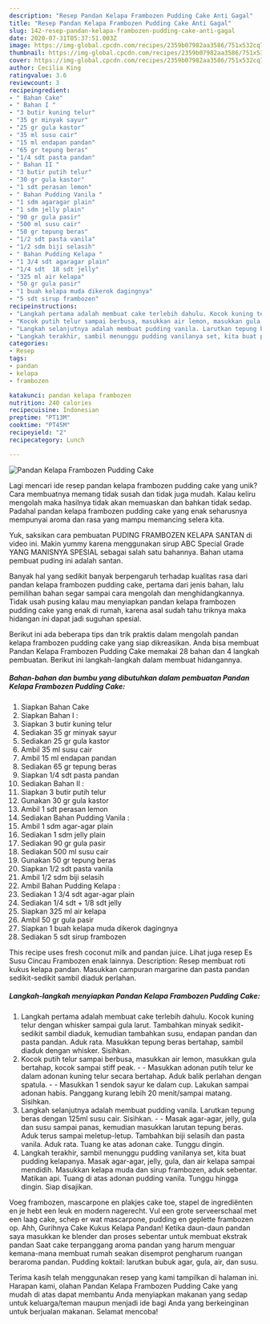 ```yaml
---
description: "Resep Pandan Kelapa Frambozen Pudding Cake Anti Gagal"
title: "Resep Pandan Kelapa Frambozen Pudding Cake Anti Gagal"
slug: 142-resep-pandan-kelapa-frambozen-pudding-cake-anti-gagal
date: 2020-07-31T05:37:51.003Z
image: https://img-global.cpcdn.com/recipes/2359b07982aa3586/751x532cq70/pandan-kelapa-frambozen-pudding-cake-foto-resep-utama.jpg
thumbnail: https://img-global.cpcdn.com/recipes/2359b07982aa3586/751x532cq70/pandan-kelapa-frambozen-pudding-cake-foto-resep-utama.jpg
cover: https://img-global.cpcdn.com/recipes/2359b07982aa3586/751x532cq70/pandan-kelapa-frambozen-pudding-cake-foto-resep-utama.jpg
author: Cecilia King
ratingvalue: 3.6
reviewcount: 3
recipeingredient:
- " Bahan Cake"
- " Bahan I "
- "3 butir kuning telur"
- "35 gr minyak sayur"
- "25 gr gula kastor"
- "35 ml susu cair"
- "15 ml endapan pandan"
- "65 gr tepung beras"
- "1/4 sdt pasta pandan"
- " Bahan II "
- "3 butir putih telur"
- "30 gr gula kastor"
- "1 sdt perasan lemon"
- " Bahan Pudding Vanila "
- "1 sdm agaragar plain"
- "1 sdm jelly plain"
- "90 gr gula pasir"
- "500 ml susu cair"
- "50 gr tepung beras"
- "1/2 sdt pasta vanila"
- "1/2 sdm biji selasih"
- " Bahan Pudding Kelapa "
- "1 3/4 sdt agaragar plain"
- "1/4 sdt  18 sdt jelly"
- "325 ml air kelapa"
- "50 gr gula pasir"
- "1 buah kelapa muda dikerok dagingnya"
- "5 sdt sirup frambozen"
recipeinstructions:
- "Langkah pertama adalah membuat cake terlebih dahulu. Kocok kuning telur dengan whisker sampai gula larut. Tambahkan minyak sedikit-sedikit sambil diaduk, kemudian tambahkan susu, endapan pandan dan pasta pandan. Aduk rata. Masukkan tepung beras bertahap, sambil diaduk dengan whisker. Sisihkan."
- "Kocok putih telur sampai berbusa, masukkan air lemon, masukkan gula bertahap, kocok sampai stiff peak.   Masukkan adonan putih telur ke dalam adonan kuning telur secara bertahap. Aduk balik perlahan dengan spatula.  Masukkan 1 sendok sayur ke dalam cup. Lakukan sampai adonan habis. Panggang kurang lebih 20 menit/sampai matang. Sisihkan."
- "Langkah selanjutnya adalah membuat pudding vanila. Larutkan tepung beras dengan 125ml susu cair. Sisihkan.  Masak agar-agar, jelly, gula dan susu sampai panas, kemudian masukkan larutan tepung beras. Aduk terus sampai meletup-letup. Tambahkan biji selasih dan pasta vanila. Aduk rata. Tuang ke atas adonan cake. Tunggu dingin."
- "Langkah terakhir, sambil menunggu pudding vanilanya set, kita buat pudding kelapanya. Masak agar-agar, jelly, gula, dan air kelapa sampai mendidih. Masukkan kelapa muda dan sirup frambozen, aduk sebentar. Matikan api. Tuang di atas adonan pudding vanila. Tunggu hingga dingin. Siap disajikan."
categories:
- Resep
tags:
- pandan
- kelapa
- frambozen

katakunci: pandan kelapa frambozen 
nutrition: 240 calories
recipecuisine: Indonesian
preptime: "PT13M"
cooktime: "PT45M"
recipeyield: "2"
recipecategory: Lunch

---
```



![Pandan Kelapa Frambozen Pudding Cake](https://img-global.cpcdn.com/recipes/2359b07982aa3586/751x532cq70/pandan-kelapa-frambozen-pudding-cake-foto-resep-utama.jpg)

Lagi mencari ide resep pandan kelapa frambozen pudding cake yang unik? Cara membuatnya memang tidak susah dan tidak juga mudah. Kalau keliru mengolah maka hasilnya tidak akan memuaskan dan bahkan tidak sedap. Padahal pandan kelapa frambozen pudding cake yang enak seharusnya mempunyai aroma dan rasa yang mampu memancing selera kita.

Yuk, saksikan cara pembuatan PUDING FRAMBOZEN KELAPA SANTAN di video ini. Makin yummy karena menggunakan sirup ABC Special Grade YANG MANISNYA SPESIAL sebagai salah satu bahannya. Bahan utama pembuat puding ini adalah santan.

Banyak hal yang sedikit banyak berpengaruh terhadap kualitas rasa dari pandan kelapa frambozen pudding cake, pertama dari jenis bahan, lalu pemilihan bahan segar sampai cara mengolah dan menghidangkannya. Tidak usah pusing kalau mau menyiapkan pandan kelapa frambozen pudding cake yang enak di rumah, karena asal sudah tahu triknya maka hidangan ini dapat jadi suguhan spesial.


Berikut ini ada beberapa tips dan trik praktis dalam mengolah pandan kelapa frambozen pudding cake yang siap dikreasikan. Anda bisa membuat Pandan Kelapa Frambozen Pudding Cake memakai 28 bahan dan 4 langkah pembuatan. Berikut ini langkah-langkah dalam membuat hidangannya.

<!--inarticleads1-->

##### Bahan-bahan dan bumbu yang dibutuhkan dalam pembuatan Pandan Kelapa Frambozen Pudding Cake:

1. Siapkan  Bahan Cake
1. Siapkan  Bahan I :
1. Siapkan 3 butir kuning telur
1. Sediakan 35 gr minyak sayur
1. Sediakan 25 gr gula kastor
1. Ambil 35 ml susu cair
1. Ambil 15 ml endapan pandan
1. Sediakan 65 gr tepung beras
1. Siapkan 1/4 sdt pasta pandan
1. Sediakan  Bahan II :
1. Siapkan 3 butir putih telur
1. Gunakan 30 gr gula kastor
1. Ambil 1 sdt perasan lemon
1. Sediakan  Bahan Pudding Vanila :
1. Ambil 1 sdm agar-agar plain
1. Sediakan 1 sdm jelly plain
1. Sediakan 90 gr gula pasir
1. Sediakan 500 ml susu cair
1. Gunakan 50 gr tepung beras
1. Siapkan 1/2 sdt pasta vanila
1. Ambil 1/2 sdm biji selasih
1. Ambil  Bahan Pudding Kelapa :
1. Sediakan 1 3/4 sdt agar-agar plain
1. Sediakan 1/4 sdt + 1/8 sdt jelly
1. Siapkan 325 ml air kelapa
1. Ambil 50 gr gula pasir
1. Siapkan 1 buah kelapa muda dikerok dagingnya
1. Sediakan 5 sdt sirup frambozen


This recipe uses fresh coconut milk and pandan juice. Lihat juga resep Es Susu Cincau Frambozen enak lainnya. Description: Resep membuat roti kukus kelapa pandan. Masukkan campuran margarine dan pasta pandan sedikit-sedikit sambil diaduk perlahan. 

<!--inarticleads2-->

##### Langkah-langkah menyiapkan Pandan Kelapa Frambozen Pudding Cake:

1. Langkah pertama adalah membuat cake terlebih dahulu. Kocok kuning telur dengan whisker sampai gula larut. Tambahkan minyak sedikit-sedikit sambil diaduk, kemudian tambahkan susu, endapan pandan dan pasta pandan. Aduk rata. Masukkan tepung beras bertahap, sambil diaduk dengan whisker. Sisihkan.
1. Kocok putih telur sampai berbusa, masukkan air lemon, masukkan gula bertahap, kocok sampai stiff peak.  -  - Masukkan adonan putih telur ke dalam adonan kuning telur secara bertahap. Aduk balik perlahan dengan spatula. -  - Masukkan 1 sendok sayur ke dalam cup. Lakukan sampai adonan habis. Panggang kurang lebih 20 menit/sampai matang. Sisihkan.
1. Langkah selanjutnya adalah membuat pudding vanila. Larutkan tepung beras dengan 125ml susu cair. Sisihkan. -  - Masak agar-agar, jelly, gula dan susu sampai panas, kemudian masukkan larutan tepung beras. Aduk terus sampai meletup-letup. Tambahkan biji selasih dan pasta vanila. Aduk rata. Tuang ke atas adonan cake. Tunggu dingin.
1. Langkah terakhir, sambil menunggu pudding vanilanya set, kita buat pudding kelapanya. Masak agar-agar, jelly, gula, dan air kelapa sampai mendidih. Masukkan kelapa muda dan sirup frambozen, aduk sebentar. Matikan api. Tuang di atas adonan pudding vanila. Tunggu hingga dingin. Siap disajikan.


Voeg frambozen, mascarpone en plakjes cake toe, stapel de ingrediënten en je hebt een leuk en modern nagerecht. Vul een grote serveerschaal met een laag cake, schep er wat mascarpone, pudding en geplette frambozen op. Ahh, Gurihnya Cake Kukus Kelapa Pandan! Ketika daun-daun pandan saya masukkan ke blender dan proses sebentar untuk membuat ekstrak pandan Saat cake terpanggang aroma pandan yang harum menguar kemana-mana membuat rumah seakan disemprot pengharum ruangan beraroma pandan. Pudding koktail: larutkan bubuk agar, gula, air, dan susu. 

Terima kasih telah menggunakan resep yang kami tampilkan di halaman ini. Harapan kami, olahan Pandan Kelapa Frambozen Pudding Cake yang mudah di atas dapat membantu Anda menyiapkan makanan yang sedap untuk keluarga/teman maupun menjadi ide bagi Anda yang berkeinginan untuk berjualan makanan. Selamat mencoba!
